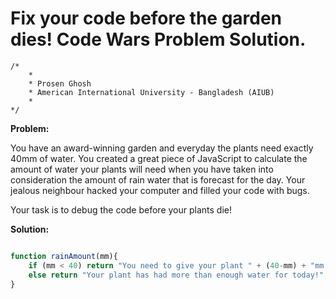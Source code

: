 # Fix your code before the garden dies! Code Wars Problem Solution.

```
/*
    *
    * Prosen Ghosh
    * American International University - Bangladesh (AIUB)
    *
*/
```

**Problem:**

You have an award-winning garden and everyday the plants need exactly 40mm of water. You created a great piece of JavaScript to calculate the amount of water your plants will need when you have taken into consideration the amount of rain water that is forecast for the day. Your jealous neighbour hacked your computer and filled your code with bugs.

Your task is to debug the code before your plants die!

**Solution:**

```javascript

function rainAmount(mm){
    if (mm < 40) return "You need to give your plant " + (40-mm) + "mm of water";
    else return "Your plant has had more than enough water for today!";
}

```
